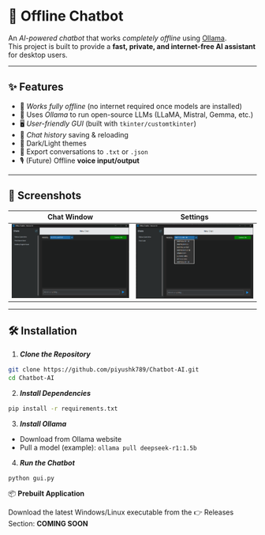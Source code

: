 # 🤖 Offline Chatbot

An *AI-powered chatbot* that works *completely offline* using [Ollama](https://ollama.com).  
This project is built to provide a **fast, private, and internet-free AI assistant** for desktop users.

---

## ✨ Features
- 📴 *Works fully offline* (no internet required once models are installed)
- 🔄 Uses *Ollama* to run open-source LLMs (LLaMA, Mistral, Gemma, etc.)
- 🖥️ *User-friendly GUI* (built with `tkinter/customtkinter`)
- 💬 *Chat history* saving & reloading
- 🎨 Dark/Light themes
- 📂 Export conversations to `.txt` or `.json`
- 🎙️ (Future) Offline **voice input/output**

---

## 📸 Screenshots
| Chat Window | Settings |
|-------------|-----------|
| ![Chat Window](Screenshots/Template.png) | ![Settings](Screenshots/Settings.png) |

---

## 🛠 Installation

1. ***Clone the Repository***
```bash
git clone https://github.com/piyushk789/Chatbot-AI.git
cd Chatbot-AI
```

2. ***Install Dependencies***
```bash
pip install -r requirements.txt
```

3. ***Install Ollama***

- Download from Ollama website
- Pull a model (example):
  ```ollama pull deepseek-r1:1.5b```

4. ***Run the Chatbot***
```bash
python gui.py
```

📦 **Prebuilt Application**

Download the latest Windows/Linux executable from the
👉 Releases Section: **COMING SOON**
